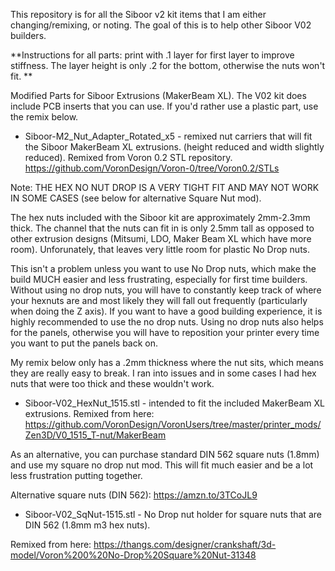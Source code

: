 This repository is for all the Siboor v2 kit items that I am either changing/remixing, or noting. The goal of this is to help other Siboor V02 builders.

**Instructions for all parts: print with .1 layer for first layer to improve stiffness. The layer height is only .2 for the bottom, otherwise the nuts won't fit.
**

Modified Parts for Siboor Extrusions (MakerBeam XL). The V02 kit does include PCB inserts that you can use. If you'd rather use a plastic part, use the remix below. 

* Siboor-M2_Nut_Adapter_Rotated_x5 - remixed nut carriers that will fit the Siboor MakerBeam XL extrusions. (height reduced and width slightly reduced). 
Remixed from Voron 0.2 STL repository.
https://github.com/VoronDesign/Voron-0/tree/Voron0.2/STLs

Note: THE HEX NO NUT DROP IS A VERY TIGHT FIT AND MAY NOT WORK IN SOME CASES (see below for alternative Square Nut mod). 

The hex nuts included with the Siboor kit are approximately 2mm-2.3mm thick. The channel that the nuts can fit in is only 2.5mm tall as opposed to other extrusion designs (Mitsumi, LDO, Maker Beam XL which have more room). Unforunately, that leaves very little room for plastic No Drop nuts. 

This isn't a problem unless you want to use No Drop nuts, which make the build MUCH easier and less frustrating, especially for first time builders. Without using no drop nuts, you will have to constantly keep track of where your hexnuts are and most likely they will fall out frequently (particularly when doing the Z axis). If you want to have a good building experience, it is highly recommended to use the no drop nuts. Using no drop nuts also helps for the panels, otherwise you will have to reposition your printer every time you want to put the panels back on.

My remix below only has a .2mm thickness where the nut sits, which means they are really easy to break. I ran into issues and in some cases I had hex nuts that were too thick and these wouldn't work. 

* Siboor-V02_HexNut_1515.stl - intended to fit the included MakerBeam XL extrusions. 
Remixed from here: https://github.com/VoronDesign/VoronUsers/tree/master/printer_mods/Zen3D/V0_1515_T-nut/MakerBeam

As an alternative, you can purchase standard DIN 562 square nuts (1.8mm) and use my square no drop nut mod. This will fit much easier and be a lot less frustration putting together. 

Alternative square nuts (DIN 562):
https://amzn.to/3TCoJL9

* Siboor-V02_SqNut-1515.stl - No Drop nut holder for square nuts that are DIN 562 (1.8mm m3 hex nuts). 

Remixed from here: https://thangs.com/designer/crankshaft/3d-model/Voron%200%20No-Drop%20Square%20Nut-31348

